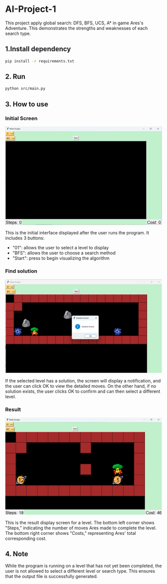 # AI-Project-1
This project apply global search: DFS, BFS, UCS, A* in game Ares's Adventure. This demonstrates the strengths and weaknesses of each search type.
## 1.Install dependency
```bash
pip install -r requirements.txt
```
## 2. Run
```bash
python src/main.py
```
## 3. How to use
 ### Initial Screen
 ![My Image](images/initialScreen.png)
 
 This is the initial interface displayed after the user runs the program. It includes 3 buttons:
 - "01": allows the user to select a level to display
 - "BFS": allows the user to choose a search method
 - "Start": press to begin visualizing the algorithm
 ### Find solution
 ![My Image](images/findSol.png)

 If the selected level has a solution, the screen will display a notification, and the user can click OK to view the detailed moves. On the other hand, if no solution exists, the user clicks OK to confirm and can then select a different level.
 ### Result
 ![My Image](images/result.png)

 This is the result display screen for a level. The bottom left corner shows "Steps," indicating the number of moves Ares made to complete the level. The bottom right corner shows "Costs," representing Ares' total corresponding cost.
## 4. Note
While the program is running on a level that has not yet been completed, the user is not allowed to select a different level or search type. This ensures that the output file is successfully generated.



